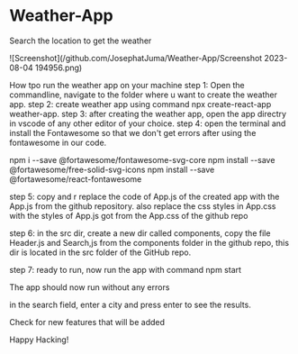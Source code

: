 # Weather-App
Search the location to get the weather

![Screenshot](/github.com/JosephatJuma/Weather-App/Screenshot 2023-08-04 194956.png)

How tpo run the weather app on your machine
step 1: Open the commandline, navigate to the folder where u want to create the weather app.
step 2: create weather app using command npx  create-react-app weather-app.
step 3: after creating the weather app, open the app directry in vscode of any other editor of your choice.
step 4: open the terminal and install the Fontawesome so that we don't get errors after using the fontawesome in our code.

npm i --save @fortawesome/fontawesome-svg-core
npm install --save @fortawesome/free-solid-svg-icons
npm install --save @fortawesome/react-fontawesome


step 5: copy and r replace the code of App.js of the created app with the App.js from the github repository.
also replace the css styles in App.css with the styles of App.js got from the App.css of the github repo

step 6: in the src dir, create a new dir called components, copy the file Header.js and Search,js from the components folder in the github repo, this dir is located in the src folder of the GitHub repo.

step 7: ready to run, now run the app with command npm start

The app should now run without any errors

in the search field, enter a city and press enter to see the results.

Check for new features that will be added

Happy Hacking!
